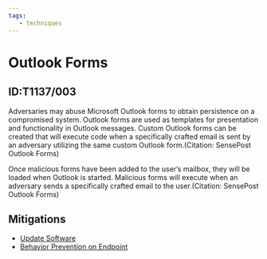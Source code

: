 ```yaml
---
tags:
   - techniques
---
```

# Outlook Forms
## ID:T1137/003
Adversaries may abuse Microsoft Outlook forms to obtain persistence on a compromised system. Outlook forms are used as templates for presentation and functionality in Outlook messages. Custom Outlook forms can be created that will execute code when a specifically crafted email is sent by an adversary utilizing the same custom Outlook form.(Citation: SensePost Outlook Forms)

Once malicious forms have been added to the user’s mailbox, they will be loaded when Outlook is started. Malicious forms will execute when an adversary sends a specifically crafted email to the user.(Citation: SensePost Outlook Forms)
## Mitigations
* [Update Software](/mitre/mitigations/M1051)
* [Behavior Prevention on Endpoint](/mitre/mitigations/M1040)

